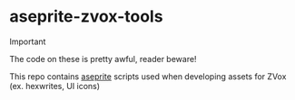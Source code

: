 # aseprite-zvox-tools

> [!IMPORTANT]
> The code on these is pretty awful, reader beware!  

This repo contains [aseprite](https://www.aseprite.org/) scripts used when developing assets for ZVox (ex. hexwrites, UI icons)  
